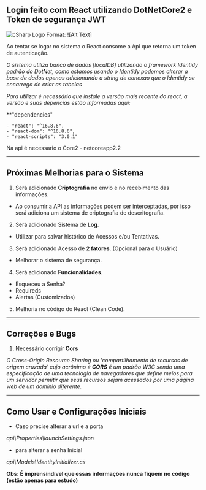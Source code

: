 ## Login feito com React utilizando DotNetCore2 e Token de segurança JWT

![cSharp Logo](/images/charp.png)
Format: ![Alt Text]

Ao tentar se logar no sistema o React consome a Api que retorna um token de autenticação.

*O sistema utiliza banco de dados [localDB] utilizando o framework Identidy padrão do DotNet, como 
estamos usando o Identidy podemos alterar a base de dados apenas adicionando a string de conexao que o Identidy se encarrega de criar as tabelas*



*Para utilizar é necessário que instale a versão mais recente do react, a versão e suas depencias estão informadas aqui:*
 
 **"dependencies"
 
    - "react": "^16.8.6",
    - "react-dom": "^16.8.6",
    - "react-scripts": "3.0.1"
  
  
  Na api é necessario o Core2
    - netcoreapp2.2
  
---

## Próximas Melhorias para o Sistema

1. Será adicionado  **Criptografia** no envio e no recebimento das informações.
  - Ao consumir a API as informações podem ser interceptadas, por isso será adiciona um sistema de criptografia de descritografia.
  
  
2. Será adicionado Sistema de **Log**.
  - Utilizar para salvar histórico de Acessos e/ou Tentativas.


3. Será adicionado Acesso de **2 fatores**. (Opcional para o Usuário)
  - Melhorar o sistema de segurança.


4. Será adicionado **Funcionalidades**.
  - Esqueceu a Senha?
  - Requireds
  - Alertas (Customizados)


5. Melhoria no código do React (Clean Code).

---


## Correções e Bugs

1. Necessário corrigir **Cors**

*O Cross-Origin Resource Sharing ou 'compartilhamento de recursos de origem cruzada' cujo acrônimo é **CORS** é um padrão W3C sendo uma especificação de uma tecnologia de navegadores que define meios para um servidor permitir que seus recursos sejam acessados por uma página web de um domínio diferente.*


---

## Como Usar e Configurações Iniciais

- Caso precise alterar a url e a porta
 
 *api\Properties\launchSettings.json*

- para alterar a senha Inicial

*api\Models\IdentityInitializer.cs*
 
 
****Obs: É imprensindivel que essas informações nunca fiquem no código (estão apenas para estudo)****
                
